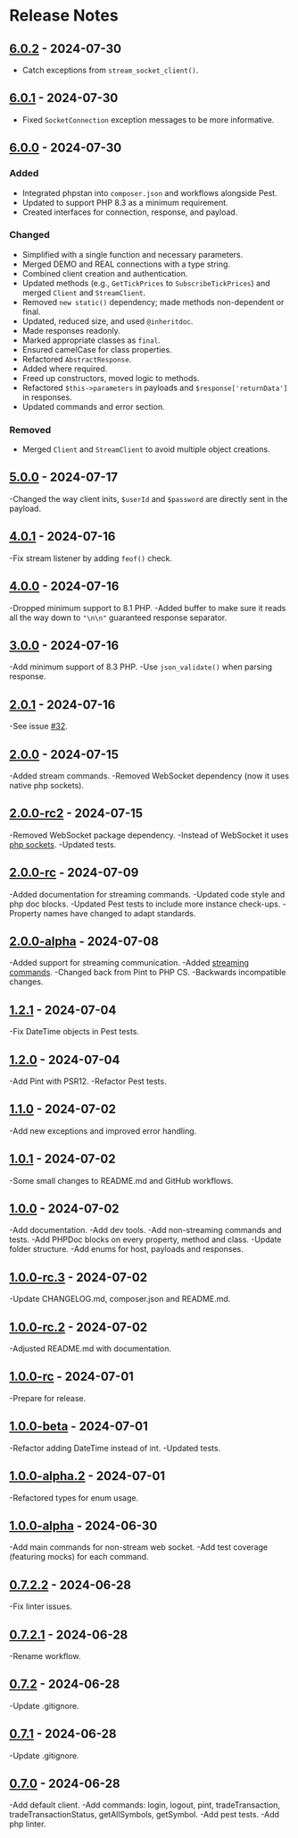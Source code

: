 # Release Notes

## [6.0.2](https://github.com/timirey/xapi-php/compare/6.0.1..6.0.2) - 2024-07-30

- Catch exceptions from `stream_socket_client()`.

## [6.0.1](https://github.com/timirey/xapi-php/compare/6.0.0..6.0.1) - 2024-07-30

- Fixed `SocketConnection` exception messages to be more informative.

## [6.0.0](https://github.com/timirey/xapi-php/compare/5.0.0..6.0.0) - 2024-07-30

### Added

- Integrated phpstan into `composer.json` and workflows alongside Pest.
- Updated to support PHP 8.3 as a minimum requirement.
- Created interfaces for connection, response, and payload.

### Changed

- Simplified with a single function and necessary parameters.
- Merged DEMO and REAL connections with a type string.
- Combined client creation and authentication.
- Updated methods (e.g., `GetTickPrices` to `SubscribeTickPrices`) and merged `Client` and `StreamClient`.
- Removed `new static()` dependency; made methods non-dependent or final.
- Updated, reduced size, and used `@inheritdoc`.
- Made responses readonly.
- Marked appropriate classes as `final`.
- Ensured camelCase for class properties.
- Refactored `AbstractResponse`.
- Added where required.
- Freed up constructors, moved logic to methods.
- Refactored `$this->parameters` in payloads and `$response['returnData']` in responses.
- Updated commands and error section.

### Removed

- Merged `Client` and `StreamClient` to avoid multiple object creations.

## [5.0.0](https://github.com/timirey/xapi-php/compare/4.0.1..5.0.0) - 2024-07-17

-Changed the way client inits, `$userId` and `$password` are directly sent in the payload.

## [4.0.1](https://github.com/timirey/xapi-php/compare/4.0.0..4.0.1) - 2024-07-16

-Fix stream listener by adding `feof()` check.

## [4.0.0](https://github.com/timirey/xapi-php/compare/3.0.0..4.0.0) - 2024-07-16

-Dropped minimum support to 8.1 PHP.
-Added buffer to make sure it reads all the way down to `"\n\n"` guaranteed response separator.

## [3.0.0](https://github.com/timirey/xapi-php/compare/2.0.1...3.0.0) - 2024-07-16

-Add minimum support of 8.3 PHP.
-Use `json_validate()` when parsing response.

## [2.0.1](https://github.com/timirey/xapi-php/compare/2.0.0...2.0.1) - 2024-07-16

-See issue [#32](https://github.com/timirey/xapi-php/issues/32).

## [2.0.0](https://github.com/timirey/xapi-php/compare/1.2.1...2.0.0) - 2024-07-15

-Added stream commands.
-Removed WebSocket dependency (now it uses native php sockets).

## [2.0.0-rc2](https://github.com/timirey/xapi-php/compare/2.0.0-rc...2.0.0-rc2) - 2024-07-15

-Removed WebSocket package dependency.
-Instead of WebSocket it uses [php sockets](https://www.php.net/manual/en/book.sockets.php).
-Updated tests.

## [2.0.0-rc](https://github.com/timirey/xapi-php/compare/2.0.0-alpha...2.0.0-rc) - 2024-07-09

-Added documentation for streaming commands.
-Updated code style and php doc blocks.
-Updated Pest tests to include more instance check-ups.
-Property names have changed to adapt standards.

## [2.0.0-alpha](https://github.com/timirey/xapi-php/compare/1.2.1...2.0.0-alpha) - 2024-07-08

-Added support for streaming communication.
-Added [streaming commands](http://developers.xstore.pro/documentation/#available-streaming-commands).
-Changed back from Pint to PHP CS.
-Backwards incompatible changes.

## [1.2.1](https://github.com/timirey/xapi-php/compare/1.2.0...1.2.1) - 2024-07-04

-Fix DateTime objects in Pest tests.

## [1.2.0](https://github.com/timirey/xapi-php/compare/1.1.0...1.2.0) - 2024-07-04

-Add Pint with PSR12.
-Refactor Pest tests.

## [1.1.0](https://github.com/timirey/xapi-php/compare/1.0.1...1.1.0) - 2024-07-02

-Add new exceptions and improved error handling.

## [1.0.1](https://github.com/timirey/xapi-php/compare/1.0.0...1.0.1) - 2024-07-02

-Some small changes to README.md and GitHub workflows.

## [1.0.0](https://github.com/timirey/xapi-php/compare/0.7.2.2...1.0.0) - 2024-07-02

-Add documentation.
-Add dev tools.
-Add non-streaming commands and tests.
-Add PHPDoc blocks on every property, method and class.
-Update folder structure.
-Add enums for host, payloads and responses.

## [1.0.0-rc.3](https://github.com/timirey/xapi-php/compare/1.0.0-rc.2...1.0.0-rc.3) - 2024-07-02

-Update CHANGELOG.md, composer.json and README.md.

## [1.0.0-rc.2](https://github.com/timirey/xapi-php/compare/1.0.0-rc...1.0.0-rc.2) - 2024-07-02

-Adjusted README.md with documentation.

## [1.0.0-rc](https://github.com/timirey/xapi-php/compare/1.0.0-beta...1.0.0-rc) - 2024-07-01

-Prepare for release.

## [1.0.0-beta](https://github.com/timirey/xapi-php/compare/1.0.0-alpha.2...1.0.0-beta) - 2024-07-01

-Refactor adding DateTime instead of int.
-Updated tests.

## [1.0.0-alpha.2](https://github.com/timirey/xapi-php/compare/1.0.0-alpha...1.0.0-alpha.2) - 2024-07-01

-Refactored types for enum usage.

## [1.0.0-alpha](https://github.com/timirey/xapi-php/compare/0.7.2.2...1.0.0-alpha) - 2024-06-30

-Add main commands for non-stream web socket.
-Add test coverage (featuring mocks) for each command.

## [0.7.2.2](https://github.com/timirey/xapi-php/compare/0.7.2.1...0.7.2.2) - 2024-06-28

-Fix linter issues.

## [0.7.2.1](https://github.com/timirey/xapi-php/compare/0.7.2...0.7.2.1) - 2024-06-28

-Rename workflow.

## [0.7.2](https://github.com/timirey/xapi-php/compare/0.7.1...0.7.2) - 2024-06-28

-Update .gitignore.

## [0.7.1](https://github.com/timirey/xapi-php/compare/0.7.0...0.7.1) - 2024-06-28

-Update .gitignore.

## [0.7.0](https://github.com/timirey/xapi-php/commits/0.7.0) - 2024-06-28

-Add default client.
-Add commands: login, logout, pint, tradeTransaction, tradeTransactionStatus, getAllSymbols, getSymbol.
-Add pest tests.
-Add php linter.
